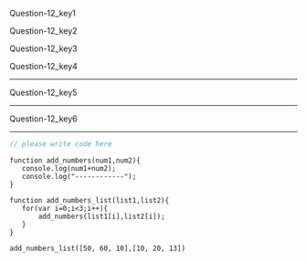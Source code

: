 Question-12_key1


Question-12_key2


Question-12_key3


Question-12_key4


---------------

Question-12_key5


---------------

Question-12_key6


---------------



```javascript
// please write code here
```


```solution
function add_numbers(num1,num2){
   console.log(num1+num2);
   console.log("------------");
}
 
function add_numbers_list(list1,list2){
   for(var i=0;i<3;i++){
       add_numbers(list1[i],list2[i]);
   }
}
 
add_numbers_list([50, 60, 10],[10, 20, 13])
```
